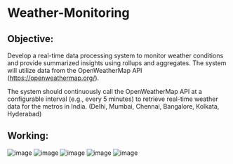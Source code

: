 # Weather-Monitoring
## Objective:
Develop a real-time data processing system to monitor weather conditions and provide
summarized insights using rollups and aggregates. The system will utilize data from the
OpenWeatherMap API (https://openweathermap.org/).

The system should continuously call the OpenWeatherMap API at a configurable interval
(e.g., every 5 minutes) to retrieve real-time weather data for the metros in India. (Delhi,
Mumbai, Chennai, Bangalore, Kolkata, Hyderabad)

## Working:
![image](https://github.com/user-attachments/assets/3ea37f9b-9881-47d5-9a72-d63ff1164122)
![image](https://github.com/user-attachments/assets/a787460f-58a6-4c8b-aab0-9ea2e51fbcd8)
![image](https://github.com/user-attachments/assets/c5b4503d-11cd-4471-b9d9-6c5eaab77f0a)
![image](https://github.com/user-attachments/assets/87a683c7-5619-4103-8db2-9501afafda95)
![image](https://github.com/user-attachments/assets/5b603676-cbf8-4cd4-91b6-043ee7edf803)
